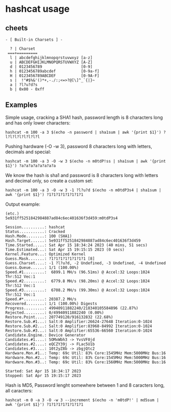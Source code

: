 # hashcat usage

## cheets
```
- [ Built-in Charsets ] -

  ? | Charset
 ===+=========
  l | abcdefghijklmnopqrstuvwxyz [a-z]
  u | ABCDEFGHIJKLMNOPQRSTUVWXYZ [A-Z]
  d | 0123456789                 [0-9]
  h | 0123456789abcdef           [0-9a-f]
  H | 0123456789ABCDEF           [0-9A-F]
  s |  !"#$%&'()*+,-./:;<=>?@[\]^_`{|}~
  a | ?l?u?d?s
  b | 0x00 - 0xff
```

## Examples

Simple usage, cracking a SHA1 hash, password length is 8 characters long and has only lower characters:
```
hashcat -m 100 -a 3 $(echo -n password | sha1sum | awk '{print $1}') ?l?l?l?l?l?l?l?l
```

Pushing hardware (-O -w 3), password 8 characters long with letters, decimals and special:
```
hashcat -m 100 -a 3 -O -w 3 $(echo -n m0tdP!ss | sha1sum | awk '{print $1}') ?a?a?a?a?a?a?a?a
```

We know the hash is sha1 and password is 8 characters long with letters and decimal only, so create a custom set:
```
hashcat -m 100 -a 3 -O -w 3 -1 ?l?u?d $(echo -n m0tdP3s4 | sha1sum | awk '{print $1}') ?1?1?1?1?1?1?1?1
```

Output example:
```
(etc.)
5e931ff5251842984887ad84c6ec401636f3d459:m0tdP3s4

Session..........: hashcat
Status...........: Cracked
Hash.Mode........: 100 (SHA1)
Hash.Target......: 5e931ff5251842984887ad84c6ec401636f3d459
Time.Started.....: Sat Apr 15 18:34:24 2023 (40 mins, 51 secs)
Time.Estimated...: Sat Apr 15 19:15:15 2023 (0 secs)
Kernel.Feature...: Optimized Kernel
Guess.Mask.......: ?1?1?1?1?1?1?1?1 [8]
Guess.Charset....: -1 ?l?u?d, -2 Undefined, -3 Undefined, -4 Undefined
Guess.Queue......: 1/1 (100.00%)
Speed.#1.........:  6899.1 MH/s (96.51ms) @ Accel:32 Loops:1024 Thr:512 Vec:1
Speed.#2.........:  6779.8 MH/s (98.20ms) @ Accel:32 Loops:1024 Thr:512 Vec:1
Speed.#3.........:  6708.2 MH/s (99.30ms) @ Accel:32 Loops:1024 Thr:512 Vec:1
Speed.#*.........: 20387.2 MH/s
Recovered........: 1/1 (100.00%) Digests
Progress.........: 49940911882240/218340105584896 (22.87%)
Rejected.........: 0/49940911882240 (0.00%)
Restore.Point....: 207749120/916132832 (22.68%)
Restore.Sub.#1...: Salt:0 Amplifier:26624-27648 Iteration:0-1024
Restore.Sub.#2...: Salt:0 Amplifier:83968-84992 Iteration:0-1024
Restore.Sub.#3...: Salt:0 Amplifier:65536-66560 Iteration:0-1024
Candidate.Engine.: Device Generator
Candidates.#1....: 5OMxWbh3 -> YvsVF0jd
Candidates.#2....: eQCZY39j -> FLac5U1b
Candidates.#3....: 10t2yZ8b -> zbgjQtc2
Hardware.Mon.#1..: Temp: 69c Util: 83% Core:1545MHz Mem:5000MHz Bus:16
Hardware.Mon.#2..: Temp: 69c Util: 83% Core:1545MHz Mem:5000MHz Bus:16
Hardware.Mon.#3..: Temp: 69c Util: 83% Core:1560MHz Mem:5000MHz Bus:16

Started: Sat Apr 15 18:34:17 2023
Stopped: Sat Apr 15 19:15:17 2023
```

Hash is MD5, Password lenght somewhere between 1 and 8 caracters long, all caracters:
```
hashcat -m 0 -a 3 -O -w 3 --increment $(echo -n 'm0tdP!' | md5sum | awk '{print $1}') ?1?1?1?1?1?1?1?1
```
